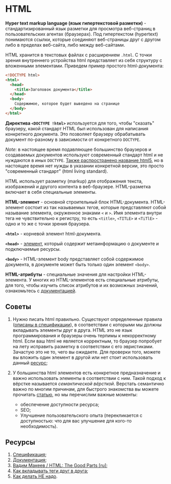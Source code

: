 # HTML

**Hyper text markup language (язык гипертекстовой разметки)** - стандартизированный язык разметки для просмотра веб-страниц в пользовательских агентах (браузерах). Под гипертекстом (hypertext) понимаются ссылки, которые соединяют веб-страницы друг с другом либо в пределах веб-сайта, либо между веб-сайтами.

HTML хранится в текстовых файлах с расширением `.html`. С точки зрения внутреннего устройства html представляет из себя структуру с вложенными элементами. Приведем пример простого html-документа:

```html
<!DOCTYPE html>
<html>
  <head>
    <title>Заголовок документа</title>
  </head>
  <body>
    Содержимое, которое будет выведено на странице
  </body>
</html>
```

**Директива `<DOCTYPE !html>`** используется для того, чтобы "сказать" браузеру, какой стандарт HTML был использован для написания конкретного документа. Это позволяет браузеру обрабатывать документ по-разному в зависимости от конкретного `DOCTYPE`.

_Note_: в настоящее время подавляющее большинство браузеров и создаваемых документов используют современный стандарт html и не нуждаются в иных `DOCTYPE`. [Также распространено название html5](https://html.spec.whatwg.org/multipage/introduction.html#is-this-html5?), но в настоящее время нет нужды в указании конкретной версии, это просто "современный стандарт" (html living standard).

HTML использует разметку (markup) для отображения текста, изображений и другого контента в веб-браузере. HTML-разметка включает в себя специальные элементы.

**HTML-элемент** - основной строительный блок HTML-документа. HTML-элемент состоит из так называемых _тегов_, которые представляют собой называние элемента, окруженное знаками `<` и `>`. Имя элемента внутри тега не чувствительно к регистру, то есть `<title>`, `<TITLE>` и `<TiTlE>` - одно и то же с точки зрения браузера.

**`<html>`** - корневой элемент html-документа.

**`<head>`** - [элемент](https://developer.mozilla.org/ru/docs/Web/HTML/Element/head), который содержит метаинформацию о документе и подключаемые ресурсы.

**`<body>`** - HTML-элемент body представляет собой содержимое документа, в документе может быть только один элемент `<body>`.

**HTML-атрибуты** - специальные значения для настройки HTML-элемента. У многих из HTML-элементов есть специальные атрибуты, для того, чтобы изучить список атрибутов и их возможных значений, ознакомьтесь с [документацией](https://developer.mozilla.org/ru/docs/Web/HTML/Element).

## Советы

1. Нужно писать html правильно. Существуют определенные правила ([описаны в спецификации](https://html.spec.whatwg.org/multipage/introduction.html#is-this-html5?)), в соответствии с которыми мы должны вкладывать элементы друг в друга. HTML это не язык программирования и браузеры очень терпимы к некорректному html. Если ваш html не является корректным, то браузер попробует на лету исправить разметку в соответствии с его эвристиками. Зачастую это не то, чего вы ожидаете. Для проверки того, можете вы вложить один элемент в другой или нет стоит использовать данный [ресурс](https://caninclude.glitch.me/);

2. У большинства html элементов есть конкретное предназначение и важно использовать элементы в соответствии с ним. Такой подход к вёрстке называется _семантической вёрсткой_. Верстать семантично важно по многим причинам, для быстрого знакомства вы можете прочитать [статью](https://htmlacademy.ru/blog/boost/frontend/semantics), но мы перечислим важные моменты:
   - обеспечение доступности ресурса;
   - SEO;
   - Улучшение пользовательского опыта (перекликается с доступностью: что для вас улучшение для кого-то необходимость).

## Ресурсы

1. [Спецификация](https://html.spec.whatwg.org/multipage/introduction.html#is-this-html5?);
2. [Документация](https://developer.mozilla.org/ru/docs/Web/HTML);
3. [Вадим Макеев / HTML: The Good Parts [ru]](https://www.youtube.com/watch?v=oJtZZO0_SBo);
4. [Как вкладывать теги друг в друга](https://caninclude.glitch.me/);
5. [Как делать НЕ надо](https://www.htmhell.dev/).
